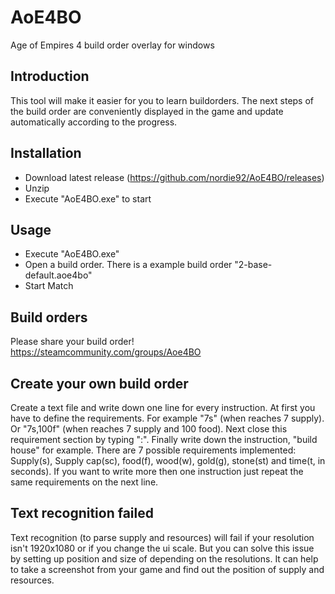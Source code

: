 # AoE4BO
Age of Empires 4 build order overlay for windows

## Introduction
This tool will make it easier for you to learn buildorders. The next steps of the build order are conveniently displayed in the game and update automatically according to the progress.

## Installation
- Download latest release (https://github.com/nordie92/AoE4BO/releases)
- Unzip
- Execute "AoE4BO.exe" to start

## Usage
- Execute "AoE4BO.exe"
- Open a build order. There is a example build order "2-base-default.aoe4bo"
- Start Match

## Build orders
Please share your build order! https://steamcommunity.com/groups/Aoe4BO

## Create your own build order
Create a text file and write down one line for every instruction.
At first you have to define the requirements. For example "7s" (when reaches 7 supply). Or "7s,100f" (when reaches 7 supply and 100 food). Next close this requirement section by typing ":". Finally write down the instruction, "build house" for example.
There are 7 possible requirements implemented: Supply(s), Supply cap(sc), food(f), wood(w), gold(g), stone(st) and time(t, in seconds). If you want to write more then one instruction just repeat the same requirements on the next line.

## Text recognition failed
Text recognition (to parse supply and resources) will fail if your resolution isn't 1920x1080 or if you change the ui scale. But you can solve this issue by setting up position and size of depending on the resolutions. It can help to take a screenshot from your game and find out the position of supply and resources.
